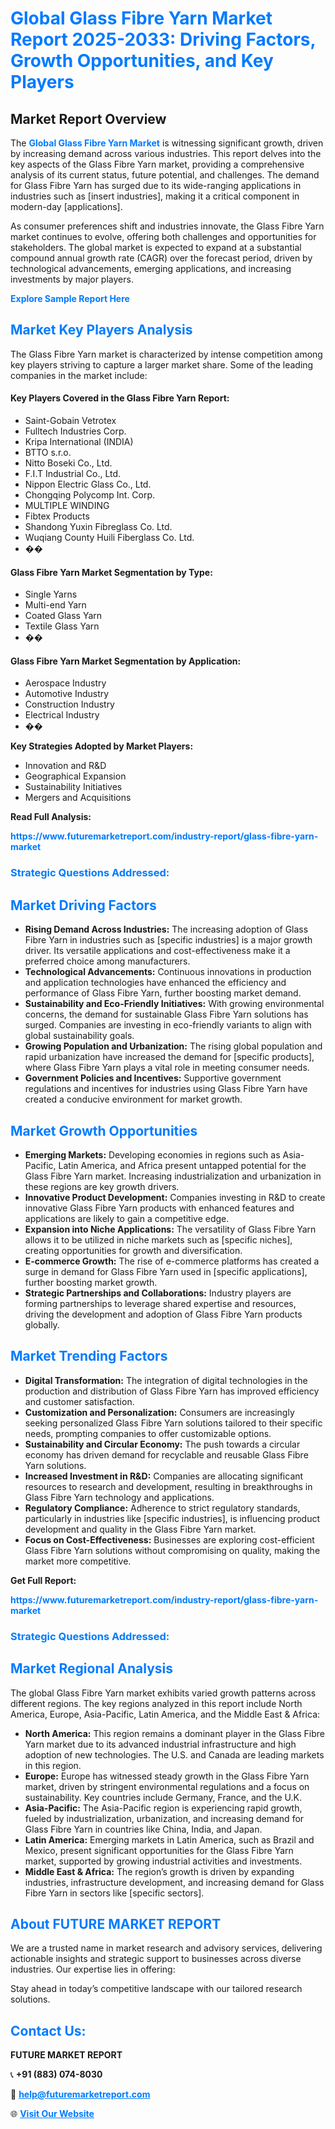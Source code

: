<h1 style="color: #007BFF;">Global Glass Fibre Yarn Market Report 2025-2033: Driving Factors, Growth Opportunities, and Key Players</h1>

<section id="overview">
<h2>Market Report Overview</h2>
<p>The <a href="https://www.futuremarketreport.com/industry-report/glass-fibre-yarn-market" style="color: #007BFF; text-decoration: none;"><strong>Global Glass Fibre Yarn Market</strong></a> is witnessing significant growth, driven by increasing demand across various industries. This report delves into the key aspects of the Glass Fibre Yarn market, providing a comprehensive analysis of its current status, future potential, and challenges. The demand for Glass Fibre Yarn has surged due to its wide-ranging applications in industries such as [insert industries], making it a critical component in modern-day [applications].</p>
<p>As consumer preferences shift and industries innovate, the Glass Fibre Yarn market continues to evolve, offering both challenges and opportunities for stakeholders. The global market is expected to expand at a substantial compound annual growth rate (CAGR) over the forecast period, driven by technological advancements, emerging applications, and increasing investments by major players.</p>
</section>

<section id="overview">
<p><a href="https://www.futuremarketreport.com/request-sample/reportId=118194" style="color: #007BFF; text-decoration: none;"><strong>Explore Sample Report Here</strong></a></p>
</section>

<section id="key-players">
<h2 style="color: #007BFF;">Market Key Players Analysis</h2>
<p>The Glass Fibre Yarn market is characterized by intense competition among key players striving to capture a larger market share. Some of the leading companies in the market include:</p>
<h4>Key Players Covered in the Glass Fibre Yarn Report:</h4>
<ul><li>Saint-Gobain Vetrotex</li><li>Fulltech Industries Corp.</li><li>Kripa International (INDIA)</li><li>BTTO s.r.o.</li><li>Nitto Boseki Co., Ltd.</li><li>F.I.T Industrial Co., Ltd.</li><li>Nippon Electric Glass Co., Ltd.</li><li>Chongqing Polycomp Int. Corp.</li><li>MULTIPLE WINDING</li><li>Fibtex Products</li><li>Shandong Yuxin Fibreglass Co. Ltd.</li><li>Wuqiang County Huili Fiberglass Co. Ltd.</li><li>��</li></ul>
<h4>Glass Fibre Yarn Market Segmentation by Type:</h4>
<ul><li>Single Yarns</li><li>Multi-end Yarn</li><li>Coated Glass Yarn</li><li>Textile Glass Yarn</li><li>��</li></ul>

<h4>Glass Fibre Yarn Market Segmentation by Application:</h4>
<ul><li>Aerospace Industry</li><li>Automotive Industry</li><li>Construction Industry</li><li>Electrical Industry</li><li>��</li></ul>
<p><strong>Key Strategies Adopted by Market Players:</strong></p>
<ul>
<li>Innovation and R&D</li>
<li>Geographical Expansion</li>
<li>Sustainability Initiatives</li>
<li>Mergers and Acquisitions</li>
</ul>
</section>

<section>
<p><strong>Read Full Analysis: </strong></p><a href="https://www.futuremarketreport.com/industry-report/glass-fibre-yarn-market" style="color: #007BFF; text-decoration: none;"><strong>https://www.futuremarketreport.com/industry-report/glass-fibre-yarn-market</strong></a>
<h3 style="color: #007BFF;">Strategic Questions Addressed:</h3>
</section>

<section id="driving-factors">
<h2 style="color: #007BFF;">Market Driving Factors</h2>
<ul>
<li><strong>Rising Demand Across Industries:</strong> The increasing adoption of Glass Fibre Yarn in industries such as [specific industries] is a major growth driver. Its versatile applications and cost-effectiveness make it a preferred choice among manufacturers.</li>
<li><strong>Technological Advancements:</strong> Continuous innovations in production and application technologies have enhanced the efficiency and performance of Glass Fibre Yarn, further boosting market demand.</li>
<li><strong>Sustainability and Eco-Friendly Initiatives:</strong> With growing environmental concerns, the demand for sustainable Glass Fibre Yarn solutions has surged. Companies are investing in eco-friendly variants to align with global sustainability goals.</li>
<li><strong>Growing Population and Urbanization:</strong> The rising global population and rapid urbanization have increased the demand for [specific products], where Glass Fibre Yarn plays a vital role in meeting consumer needs.</li>
<li><strong>Government Policies and Incentives:</strong> Supportive government regulations and incentives for industries using Glass Fibre Yarn have created a conducive environment for market growth.</li>
</ul>
</section>

<section id="growth-opportunities">
<h2 style="color: #007BFF;">Market Growth Opportunities</h2>
<ul>
<li><strong>Emerging Markets:</strong> Developing economies in regions such as Asia-Pacific, Latin America, and Africa present untapped potential for the Glass Fibre Yarn market. Increasing industrialization and urbanization in these regions are key growth drivers.</li>
<li><strong>Innovative Product Development:</strong> Companies investing in R&D to create innovative Glass Fibre Yarn products with enhanced features and applications are likely to gain a competitive edge.</li>
<li><strong>Expansion into Niche Applications:</strong> The versatility of Glass Fibre Yarn allows it to be utilized in niche markets such as [specific niches], creating opportunities for growth and diversification.</li>
<li><strong>E-commerce Growth:</strong> The rise of e-commerce platforms has created a surge in demand for Glass Fibre Yarn used in [specific applications], further boosting market growth.</li>
<li><strong>Strategic Partnerships and Collaborations:</strong> Industry players are forming partnerships to leverage shared expertise and resources, driving the development and adoption of Glass Fibre Yarn products globally.</li>
</ul>
</section>

<section id="trending-factors">
<h2 style="color: #007BFF;">Market Trending Factors</h2>
<ul>
<li><strong>Digital Transformation:</strong> The integration of digital technologies in the production and distribution of Glass Fibre Yarn has improved efficiency and customer satisfaction.</li>
<li><strong>Customization and Personalization:</strong> Consumers are increasingly seeking personalized Glass Fibre Yarn solutions tailored to their specific needs, prompting companies to offer customizable options.</li>
<li><strong>Sustainability and Circular Economy:</strong> The push towards a circular economy has driven demand for recyclable and reusable Glass Fibre Yarn solutions.</li>
<li><strong>Increased Investment in R&D:</strong> Companies are allocating significant resources to research and development, resulting in breakthroughs in Glass Fibre Yarn technology and applications.</li>
<li><strong>Regulatory Compliance:</strong> Adherence to strict regulatory standards, particularly in industries like [specific industries], is influencing product development and quality in the Glass Fibre Yarn market.</li>
<li><strong>Focus on Cost-Effectiveness:</strong> Businesses are exploring cost-efficient Glass Fibre Yarn solutions without compromising on quality, making the market more competitive.</li>
</ul>
</section>

<section>
<p><strong>Get Full Report: </strong></p><a href="https://www.futuremarketreport.com/industry-report/glass-fibre-yarn-market" style="color: #007BFF; text-decoration: none;"><strong>https://www.futuremarketreport.com/industry-report/glass-fibre-yarn-market</strong></a>
<h3 style="color: #007BFF;">Strategic Questions Addressed:</h3>
</section>


<section id="regional-analysis">
<h2 style="color: #007BFF;">Market Regional Analysis</h2>
<p>The global Glass Fibre Yarn market exhibits varied growth patterns across different regions. The key regions analyzed in this report include North America, Europe, Asia-Pacific, Latin America, and the Middle East & Africa:</p>
<ul>
<li><strong>North America:</strong> This region remains a dominant player in the Glass Fibre Yarn market due to its advanced industrial infrastructure and high adoption of new technologies. The U.S. and Canada are leading markets in this region.</li>
<li><strong>Europe:</strong> Europe has witnessed steady growth in the Glass Fibre Yarn market, driven by stringent environmental regulations and a focus on sustainability. Key countries include Germany, France, and the U.K.</li>
<li><strong>Asia-Pacific:</strong> The Asia-Pacific region is experiencing rapid growth, fueled by industrialization, urbanization, and increasing demand for Glass Fibre Yarn in countries like China, India, and Japan.</li>
<li><strong>Latin America:</strong> Emerging markets in Latin America, such as Brazil and Mexico, present significant opportunities for the Glass Fibre Yarn market, supported by growing industrial activities and investments.</li>
<li><strong>Middle East & Africa:</strong> The region’s growth is driven by expanding industries, infrastructure development, and increasing demand for Glass Fibre Yarn in sectors like [specific sectors].</li>
</ul>
</section>

<footer>
<h2 style="color: #007BFF;">About FUTURE MARKET REPORT</h2>
<p>We are a trusted name in market research and advisory services, delivering actionable insights and strategic support to businesses across diverse industries. Our expertise lies in offering:</p>

<p>Stay ahead in today’s competitive landscape with our tailored research solutions.</p>

<h2 style="color: #007BFF;">Contact Us:</h2>
<p><strong>FUTURE MARKET REPORT</strong></p>
<p>📞 <strong>+91 (883) 074-8030</strong></p>
<p>📧 <strong><a href="mailto:help@futuremarketreport.com" style="color: #007BFF;">help@futuremarketreport.com</a></strong></p>
<p>🌐 <strong><a href="https://www.futuremarketreport.com/" style="color: #007BFF;">Visit Our Website</a></strong></p>
</footer>